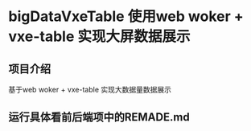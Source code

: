 # bigDataVxeTable 使用web woker + vxe-table 实现大屏数据展示

## 项目介绍

基于web woker + vxe-table 实现大数据量数据展示 

## 运行具体看前后端项中的REMADE.md